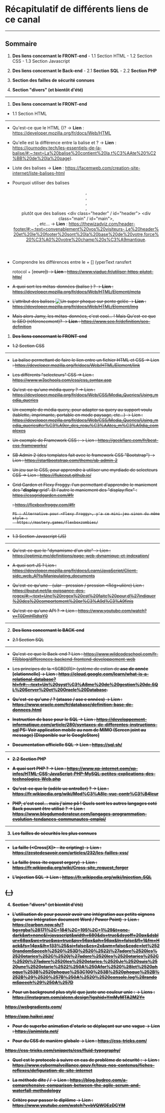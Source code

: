 # Récapitulatif de différents liens de ce canal

--------------

## Sommaire
  1. __Des liens concernant le FRONT-end__
    - 1.1 Section HTML
    - 1.2 Section CSS
    - 1.3 Section Javascript
  2. __Des liens concernant le Back-end__
    - 2.1 __Section SQL__
    - 2.2 __Section PHP__

  3. __Section des failles de sécurité connues__
  4. __Section "divers" (et bientôt d'été)__

--------------

1. __Des liens concernant le FRONT-end__
  - 1.1 Section HTML
____

- Qu'est-ce que le HTML (<html>)?
  -> **Lien** :
https://developer.mozilla.org/fr/docs/Web/HTML

- Qu'elle est la différence entre la balise <head> et <body> ?
  -> **Lien** :
https://journodev.tech/les-essentiels-de-la-balise/#:~:text=La%20balise%20contient%20la,t%C3%AAte%20%C2%BB%20de%20la%20page).

- Liste des balises <HTML>
  -> **Lien** :
https://facemweb.com/creation-site-internet/liste-balises-html

- Pourquoi utiliser des balises <header>, <main>, <footer>, <nav>, <aside> plutôt que des balises <div class="header" / id="header"> <div class="main" / id="main">, <div class="footer" id="footer">, etc...
  -> **Lien** :
https://thewizadviz.com/header-footer/#:~:text=convenablement%20vos%20visiteurs-,Le%20header%20et%20le%20footer%20sont%20la%20base%20de%20votre,force%20%C3%A0%20votre%20champ%20s%C3%A9mantique.

- Comprendre les différences entre le <HTTP> + [<HTTPS>] (<H>yperText <T>ransfert <P>rotocol + [<S>ecure])
  -> **Lien** :
https://www.viaduc.fr/utiliser-https-plutot-http/

- A quoi sert les métas-données (balise <meta>) ?
  -> **Lien** :
https://developer.mozilla.org/fr/docs/Web/HTML/Element/meta

- L'attribut <alt> des balises <img src="phoque.jpg" alt="Un super phoque sur pente gelée">
  -> **Lien** :
https://developer.mozilla.org/fr/docs/Web/HTML/Element/Img

- Mais alors Jamy, les métas-données, c'est cool... ! Mais Qu'est-ce que le SEO (référencement)?
  -> **Lien** :
https://www.seo.fr/definition/seo-definition
1. __Des liens concernant le FRONT-end__
  - 1.2 Section CSS
____

- La balise permettant de faire le lien entre un fichier HTML et CSS
  -> Lien :
https://developer.mozilla.org/fr/docs/Web/HTML/Element/link

- Les différents "selecteurs" CSS
  -> Lien :
https://www.w3schools.com/css/css_syntax.asp

-  Qu'est-ce qu'une média query ?
  -> Lien :
https://developer.mozilla.org/fr/docs/Web/CSS/Media_Queries/Using_media_queries

- Un exemple de média query, pour adapter sa query au support voulu (tablette, imprimante, portable en mode paysage, etc...)
  -> Lien : https://developer.mozilla.org/fr/docs/Web/CSS/Media_Queries/Using_media_queries#cr%C3%A9er_des_requ%C3%AAtes_m%C3%A9dia_complexes

- Un exemple de Framework CSS :
  -> Lien :
https://geekflare.com/fr/best-css-frameworks/

- SB Admin 2 (des templates fait avec le framework CSS "Bootstrap")
  -> Lien :
https://startbootstrap.com/theme/sb-admin-2

- Un jeu sur le CSS, pour apprendre à utiliser une myrdiade de selecteurs CSS
  -> Lien :
https://flukeout.github.io/

- Grid Garden et Flexy Froggy.
  l'un permettant d'apprendre le maniement des "__display__:grid".
  Et l'autre le maniement des "display:flex"
    <Grid Garden> :
      https://cssgridgarden.com/#fr

    <Flexy Froggy> :
      https://flexboxfroggy.com/#fr

      PS : Alternative pour <Flexy Froggy>, y'a ce mini-jeu sinon du même style :
        https://mastery.games/flexboxzombies/

--------------
-  1.3 Section Javascript (JS)
____
  - Qu'est-ce que le "dynamisme d'un site"
    -> Lien : https://optimiz.me/definitions/page-web-dynamique-et-indexation/

  - A quoi sert JS ?
    Lien : https://developer.mozilla.org/fr/docs/Learn/JavaScript/Client-side_web_APIs/Manipulating_documents

  - Qu'est-ce qu'une <REG> - <EX> (<Reg>ular - <Ex>pression / <Ex>pression <Rég>ulière)
  Lien : https://buzut.net/la-puissance-des-regex/#:~:text=Une%20regex%20est%20faite%20pour,d%27indiquer%20des%20comportement%20pr%C3%A9d%C3%A9finis

  - Qu'est-ce qu'une API ?
  -> Lien :
https://www.youtube.com/watch?v=T0DmHRdtqY0

--------------
2. __Des liens concernant le BACK-end__
  - 2.1 Section SQL
____

- Qu'est-ce que le Back-end ?
  Lien :
https://www.wildcodeschool.com/fr-FR/blog/differences-backend-frontend-developpement-web

- Les principes de la <SGBD[R]> (<S>ystème de <G>estion de <B>ase de <D>onnée [<R>elationnelle]
  -> Lien :
https://cloud.google.com/learn/what-is-a-relational-database?hl=fr#:~:text=Un%20syst%C3%A8me%20de%20gestion%20de,SQL%20Server%20et%20Oracle%20Database.

- Qu'est-ce qu'une <BDD> / <DB> ? (<D>ata<B>ase / <B>ase <D>e <D>onnées)
  -> Lien :
https://www.oracle.com/fr/database/definition-base-de-donnees.html

- Instruction de base pour le SQL
  -> Lien :
https://developpement-informatique.com/article/280/syntaxes-de-differentes-instructions-sql
  __PS__: Voir application mobile au nom de __MIMO__ (Screen joint au message) [Disponible sur le **GoogleStore**]

- Documentation officielle SQL
  -> Lien :
https://sql.sh/

---
 - 2.2 Section PHP

- A quoi sert PHP ?
  -> Lien :
https://www.xp-internet.com/xp-infos/HTML-CSS-JavaScript-PHP-MySQL-petites-explications-des-technologies-Web.php

- Qu'est-ce que le <MVC> (<M>odèle <V>ue <C>ontroller) ?
  -> Lien :
https://fr.wikipedia.org/wiki/Mod%C3%A8le-vue-contr%C3%B4leur

- PHP, c'est cool... mais j'aime pô ! Quels sont les autres langages coté Back pouvant être utilisé ?
  -> Lien :
https://www.blogdumoderateur.com/langages-programmation-evolution-tendances-communautes-emploi/

--------------

3. Les failles de sécurités les plus connues
____
  - La faille <XSS> (<Cross[X]> - <S>ite <S>cripting)
   -> Lien :
https://zestedesavoir.com/articles/232/les-failles-xss/

 - La faille <CSRF> (<C>ross-<S>ite <R>equest <F>orgery)
  -> Lien :
https://fr.wikipedia.org/wiki/Cross-site_request_forger

- L'injection SQL
  -> Lien :
https://fr.wikipedia.org/wiki/Injection_SQL

(_)
--------------

4. Section "divers" (et bientôt d'été)

- L'utilisation de <Carbon> pour pouvoir avoir une intégration aux petits oignons (pour une intégration document Word / Power Point)
  -> Lien : 
https://carbon.now.sh/?bg=rgba%28171%2C+184%2C+195%2C+1%29&t=one-dark&wt=none&l=javascript&width=680&ds=true&dsyoff=20px&dsblur=68px&wc=true&wa=true&pv=56px&ph=56px&ln=false&fl=1&fm=Hack&fs=14px&lh=133%25&si=false&es=2x&wm=false&code=let%2520randomSpeech%2520%253D%2520%2522j%27adore%2520les%2520otaries%252C%2520j%27adore%2520les%2520otaries%252C%2520j%27adore%2520les%2520otaries.%2520Je%2520suis%2520une%2520otarie%2522%250A%250Afor%2520%28let%2520phoque%253B%2520phoque%253C100%253B%2520phoque%252B%252B%29%2520%257B%250A%2520%2520console.log%28randomSpeech%29%250A%257D

- Pour un background plus stylé que juste une couleur unie <CSS> :
  -> Liens :
https://instagram.com/alenn.design?igshid=YmMyMTA2M2Y=

https://webgradients.com/

https://app.haikei.app/

- Pour de superbe animation d'otarie se déplaçant sur une vague <CSS>
  -> Lien :
https://animista.net/

- Pour du CSS de manière globale
  -> Lien :
https://css-tricks.com/

https://css-tricks.com/snippets/css/fluid-typography/

- Quel est le protocole à suivre en cas de problème de sécurité :
  -> Lien :
https://www.cybermalveillance.gouv.fr/tous-nos-contenus/fiches-reflexes/defiguration-de-site-internet

- La méthode dite <Scrum> / <Agile> / <Waterfall>
  -> Lien :
https://blog.bydrec.com/a-comprehensive-comparison-between-the-agile-scrum-and-waterfall-methodology

- Critère pour passer le diplôme <DWWM>
  -> Lien :
https://www.youtube.com/watch?v=bVQWOEzDCYM
